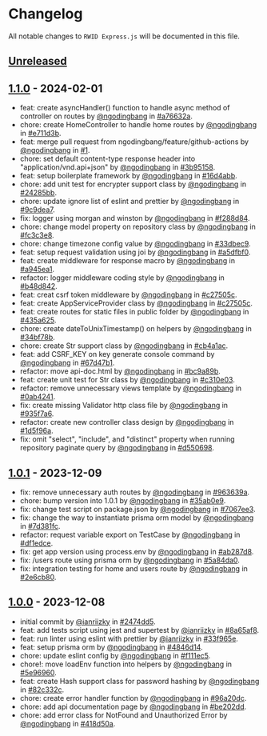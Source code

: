 # Changelog

All notable changes to `RWID Express.js` will be documented in this file.

## [Unreleased](https://github.com/ngodingbang/rwid-expressjs/compare/1.1.0...develop)

## [1.1.0](https://github.com/ngodingbang/rwid-expressjs/releases/tag/1.1.0) - 2024-02-01

- feat: create asyncHandler() function to handle async method of controller on routes by [@ngodingbang](https://github.com/ngodingbang) in [#a76632a](https://github.com/ngodingbang/rwid-expressjs/commit/a76632ac45183527176978d2acf5d49554615881).
- chore: create HomeController to handle home routes by [@ngodingbang](https://github.com/ngodingbang) in [#e711d3b](https://github.com/ngodingbang/rwid-expressjs/commit/e711d3b010d03e32cb3ce9368933a38fdb45fbb3).
- feat: merge pull request from ngodingbang/feature/github-actions by [@ngodingbang](https://github.com/ngodingbang) in [#1](https://github.com/ngodingbang/rwid-expressjs/pull/1).
- chore: set default content-type response header into "application/vnd.api+json" by [@ngodingbang](https://github.com/ngodingbang) in [#3b95158](https://github.com/ngodingbang/rwid-expressjs/commit/3b951580267e93a0763f9281b8a902e9aba0cae2).
- feat: setup boilerplate framework by [@ngodingbang](https://github.com/ngodingbang) in [#16d4abb](https://github.com/ngodingbang/rwid-expressjs/commit/16d4abb14e8f9dc46f1d0a7391165416bdb1bd19).
- chore: add unit test for encrypter support class by [@ngodingbang](https://github.com/ngodingbang) in [#24285bb](https://github.com/ngodingbang/rwid-expressjs/commit/24285bb928327ee950fce7ee2cca343e94a4dd1d).
- chore: update ignore list of eslint and prettier by [@ngodingbang](https://github.com/ngodingbang) in [#9c9dea7](https://github.com/ngodingbang/rwid-expressjs/commit/9c9dea732bb238e6ed0eadb7ed3713383f0f3a66).
- fix: logger using morgan and winston by [@ngodingbang](https://github.com/ngodingbang) in [#f288d84](https://github.com/ngodingbang/rwid-expressjs/commit/f288d84e3770e4bbb828788124a804bc0c6fa3b7).
- chore: change model property on repository class by [@ngodingbang](https://github.com/ngodingbang) in [#fc3c3e8](https://github.com/ngodingbang/rwid-expressjs/commit/fc3c3e81a7fa49f4f8466cceebf16358239e2370).
- chore: change timezone config value by [@ngodingbang](https://github.com/ngodingbang) in [#33dbec9](https://github.com/ngodingbang/rwid-expressjs/commit/33dbec909f11a9a6cf5277e244825f030590fc79).
- feat: setup request validation using joi by [@ngodingbang](https://github.com/ngodingbang) in [#a5dfbf0](https://github.com/ngodingbang/rwid-expressjs/commit/a5dfbf01dfba70aaac724a297117e0824069ba06).
- feat: create middleware for response macro by [@ngodingbang](https://github.com/ngodingbang) in [#a945ea1](https://github.com/ngodingbang/rwid-expressjs/commit/a945ea14cabfd650bcd51d4793afc6be3e657948).
- refactor: logger middleware coding style by [@ngodingbang](https://github.com/ngodingbang) in [#b48d842](https://github.com/ngodingbang/rwid-expressjs/commit/b48d842173e25fad6f993c54fad3d5bce3416a8d).
- feat: creat csrf token middleware by [@ngodingbang](https://github.com/ngodingbang) in [#c27505c](https://github.com/ngodingbang/rwid-expressjs/commit/c27505c37c0985ef11a7cb90bfd961635e19a095).
- feat: create AppServiceProvider class by [@ngodingbang](https://github.com/ngodingbang) in [#c27505c](https://github.com/ngodingbang/rwid-expressjs/commit/8967291cbd8e89b2a24c493d363ea505f9ce254b).
- feat: create routes for static files in public folder by [@ngodingbang](https://github.com/ngodingbang) in [#435a625](https://github.com/ngodingbang/rwid-expressjs/commit/435a625a532374723b98ab53990401139670a0bd).
- chore: create dateToUnixTimestamp() on helpers by [@ngodingbang](https://github.com/ngodingbang) in [#34bf78b](https://github.com/ngodingbang/rwid-expressjs/commit/34bf78bf9e10578931f1253d465c1fe079354ba5).
- chore: create Str support class by [@ngodingbang](https://github.com/ngodingbang) in [#cb4a1ac](https://github.com/ngodingbang/rwid-expressjs/commit/cb4a1ac643e60d0920e2b4f125e180187bd75c57).
- feat: add CSRF_KEY on key generate console command by [@ngodingbang](https://github.com/ngodingbang) in [#67d47b1](https://github.com/ngodingbang/rwid-expressjs/commit/67d47b196067954516c3b3f0a6bbb85da8897a88).
- refactor: move api-doc.html by [@ngodingbang](https://github.com/ngodingbang) in [#bc9a89b](https://github.com/ngodingbang/rwid-expressjs/commit/bc9a89b02961839a0fa2caf0b282f0d6dfbe9cbc).
- feat: create unit test for Str class by [@ngodingbang](https://github.com/ngodingbang) in [#c310e03](https://github.com/ngodingbang/rwid-expressjs/commit/c310e03f363ff78798e7e37cd217ee39ddf744e4).
- refactor: remove unnecessary views template by [@ngodingbang](https://github.com/ngodingbang) in [#0ab4241](https://github.com/ngodingbang/rwid-expressjs/commit/0ab4241e73d1fc6ae1760e0ac81d6f7750cdfe5b).
- fix: create missing Validator http class file by [@ngodingbang](https://github.com/ngodingbang) in [#935f7a6](https://github.com/ngodingbang/rwid-expressjs/commit/935f7a6492a7cef56bc0f989e0754e6897712647).
- refactor: create new controller class design by [@ngodingbang](https://github.com/ngodingbang) in [#1d5f96a](https://github.com/ngodingbang/rwid-expressjs/commit/1d5f96a172ee5cc56b7070d4b9531c727a8789e8).
- fix: omit "select", "include", and "distinct" property when running repository paginate query by [@ngodingbang](https://github.com/ngodingbang) in [#d550698](https://github.com/ngodingbang/rwid-expressjs/commit/d55069823359bd4205014524c75417d8d7f48231).

## [1.0.1](https://github.com/ngodingbang/rwid-expressjs/releases/tag/1.0.1) - 2023-12-09

- fix: remove unnecessary auth routes by [@ngodingbang](https://github.com/ngodingbang) in [#963639a](https://github.com/ngodingbang/rwid-expressjs/commit/963639ab16df41afba1a8479e3a488424fe4f3f9).
- chore: bump version into 1.0.1 by [@ngodingbang](https://github.com/ngodingbang) in [#35ab0e9](https://github.com/ngodingbang/rwid-expressjs/commit/35ab0e99efe4a7e34dc26c945d81a446cc4c8a8b).
- fix: change test script on package.json by [@ngodingbang](https://github.com/ngodingbang) in [#7067ee3](https://github.com/ngodingbang/rwid-expressjs/commit/7067ee3d5b77c660b19910dd208a9c00a687a877).
- fix: change the way to instantiate prisma orm model by [@ngodingbang](https://github.com/ngodingbang) in [#7d381fc](https://github.com/ngodingbang/rwid-expressjs/commit/7d381fc3a3a32d0abd5c210b89fca49a94645e3c).
- refactor: request variable export on TestCase by [@ngodingbang](https://github.com/ngodingbang) in [#df1edce](https://github.com/ngodingbang/rwid-expressjs/commit/df1edce48a18608c600e8f5fb56878dc7fc4c2c3).
- fix: get app version using process.env by [@ngodingbang](https://github.com/ngodingbang) in [#ab287d8](https://github.com/ngodingbang/rwid-expressjs/commit/ab287d824f4bddcd74fb3f5ac94c9ba42c057713).
- fix: /users route using prisma orm by [@ngodingbang](https://github.com/ngodingbang) in [#5a84da0](https://github.com/ngodingbang/rwid-expressjs/commit/5a84da0d84fcf0c49c96d37fabf14bd956506461).
- fix: integration testing for home and users route by [@ngodingbang](https://github.com/ngodingbang) in [#2e6cb80](https://github.com/ngodingbang/rwid-expressjs/commit/2e6cb800cd964aeb8d6004b8fca6b2986caa58bb).

## [1.0.0](https://github.com/ngodingbang/rwid-expressjs/releases/tag/1.0.0) - 2023-12-08

- initial commit by [@ianriizky](https://github.com/ianriizky) in [#2474dd5](https://github.com/ngodingbang/rwid-expressjs/commit/2474dd55a9178543d247825694c8dba150cd6999).
- feat: add tests script using jest and supertest by [@ianriizky](https://github.com/ianriizky) in [#8a65af8](https://github.com/ngodingbang/rwid-expressjs/commit/8a65af8d0dd483c4863c210ec0902fc3549964f3).
- feat: run linter using eslint with prettier by [@ianriizky](https://github.com/ianriizky) in [#33f965e](https://github.com/ngodingbang/rwid-expressjs/commit/33f965e27143b9f6dd32acb3ad3e90222d31d459).
- feat: setup prisma orm by [@ngodingbang](https://github.com/ngodingbang) in [#4846d14](https://github.com/ngodingbang/rwid-expressjs/commit/4846d141ec001995a979fbfe681af72069927fac).
- chore: update eslint config by [@ngodingbang](https://github.com/ngodingbang) in [#f111ec5](https://github.com/ngodingbang/rwid-expressjs/commit/f111ec587a51a461a282a12e2f4684bb04386279).
- chore!: move loadEnv function into helpers by [@ngodingbang](https://github.com/ngodingbang) in [#5e96960](https://github.com/ngodingbang/rwid-expressjs/commit/5e969609ba3c263cff4ca5717d2f8f5c234e1a16).
- feat: create Hash support class for password hashing by [@ngodingbang](https://github.com/ngodingbang) in [#82c332c](https://github.com/ngodingbang/rwid-expressjs/commit/82c332c0856b3829dc82387e1de297711e08574e).
- chore: create error handler function by [@ngodingbang](https://github.com/ngodingbang) in [#96a20dc](https://github.com/ngodingbang/rwid-expressjs/commit/96a20dcc0a6d794fccd13b598c5530367e3b3b9c).
- chore: add api documentation page by [@ngodingbang](https://github.com/ngodingbang) in [#be202dd](https://github.com/ngodingbang/rwid-expressjs/commit/be202dd10c122b3994bc8177a0948c681214048c).
- chore: add error class for NotFound and Unauthorized Error by [@ngodingbang](https://github.com/ngodingbang) in [#418d50a](https://github.com/ngodingbang/rwid-expressjs/commit/418d50a80f5d1bedb0aa419fa5883ec3a2371ac6).
